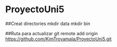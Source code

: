 ﻿
# ProyectoUni5

##Creat directories
mkdir data
mkdir bin

##Ruta para actualizar 
git remote add origin https://github.com/KimTrovamala/ProyectoUni5.git
